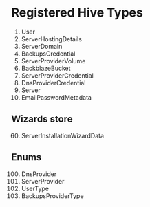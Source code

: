 # Registered Hive Types

1. User
2. ServerHostingDetails
3. ServerDomain
4. BackupsCredential
5. ServerProviderVolume
6. BackblazeBucket
7. ServerProviderCredential
8. DnsProviderCredential
9. Server
10. EmailPasswordMetadata

## Wizards store
60. ServerInstallationWizardData

## Enums

100. DnsProvider
101. ServerProvider
102. UserType
103. BackupsProviderType
